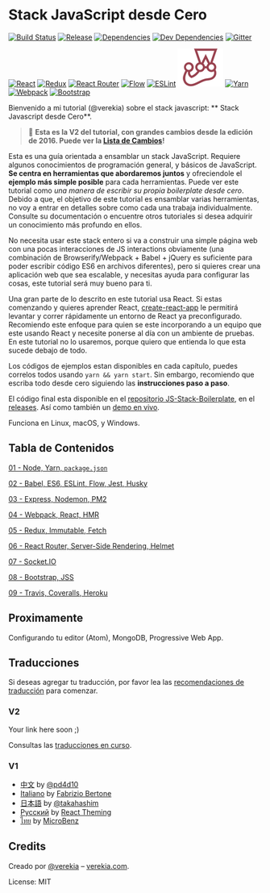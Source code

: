 # Stack JavaScript desde Cero

[![Build Status](https://travis-ci.org/verekia/js-stack-from-scratch.svg?branch=master)](https://travis-ci.org/verekia/js-stack-from-scratch)
[![Release](https://img.shields.io/github/release/verekia/js-stack-from-scratch.svg?style=flat-square)](https://github.com/verekia/js-stack-from-scratch/releases)
[![Dependencies](https://img.shields.io/david/verekia/js-stack-boilerplate.svg?style=flat-square)](https://david-dm.org/verekia/js-stack-boilerplate)
[![Dev Dependencies](https://img.shields.io/david/dev/verekia/js-stack-boilerplate.svg?style=flat-square)](https://david-dm.org/verekia/js-stack-boilerplate?type=dev)
[![Gitter](https://img.shields.io/gitter/room/js-stack-from-scratch/Lobby.svg?style=flat-square)](https://gitter.im/js-stack-from-scratch/)

[![React](/img/react-padded-90.png)](https://facebook.github.io/react/)
[![Redux](/img/redux-padded-90.png)](http://redux.js.org/)
[![React Router](/img/react-router-padded-90.png)](https://github.com/ReactTraining/react-router)
[![Flow](/img/flow-padded-90.png)](https://flowtype.org/)
[![ESLint](/img/eslint-padded-90.png)](http://eslint.org/)
[![Jest](/img/jest-padded-90.png)](https://facebook.github.io/jest/)
[![Yarn](/img/yarn-padded-90.png)](https://yarnpkg.com/)
[![Webpack](/img/webpack-padded-90.png)](https://webpack.github.io/)
[![Bootstrap](/img/bootstrap-padded-90.png)](http://getbootstrap.com/)

Bienvenido a mi tutorial (@verekia) sobre el stack javascript: ** Stack Javascript desde Cero**.

> 🎉 **Esta es la V2 del tutorial, con grandes cambios desde la edición de 2016. Puede ver la [Lista de Cambios](/CHANGELOG.md)!**

Esta es una guía orientada a ensamblar un stack JavaScript. Requiere algunos conocimientos de programación general, y básicos de JavaScript. **Se centra en herramientas que abordaremos juntos** y ofreciendole el **ejemplo más simple posible** para cada herramientas. Puede ver este tutorial como *una manera de escribir su propia boilerplate desde cero*. Debido a que, el objetivo de este tutorial es ensamblar varias herramientas, no voy a entrar en detalles sobre como cada una trabaja individualmente. Consulte su documentación o encuentre otros tutoriales si desea adquirir un conocimiento más profundo en ellos.

No necesita usar este stack entero si va a construir una simple página web con una pocas interacciones de JS interactions obviamente (una combinación de Browserify/Webpack + Babel + jQuery es suficiente  para poder escribir código ES6 en archivos diferentes), pero si quieres crear una aplicación web que sea escalable, y necesitas ayuda para configurar las cosas, este tutorial será muy bueno para ti.

Una gran parte de lo descrito en este tutorial usa React. Si estas comenzando y quieres aprender React, [create-react-app](https://github.com/facebookincubator/create-react-app) le permitirá levantar y correr rápidamente un entorno de React ya preconfigurado. Recomiendo este enfoque para quien se este incorporando a un equipo que este usando React y necesite ponerse al día con un ambiente de pruebas. En este tutorial no lo usaremos, porque quiero que entienda lo que esta sucede debajo de todo.

Los códigos de ejemplos estan disponibles en cada capítulo, puedes correlos todos usando `yarn && yarn start`. Sin embargo, recomiendo que escriba todo desde cero siguiendo las **instrucciones paso a paso**.

El código final esta disponible en el [repositorio JS-Stack-Boilerplate](https://github.com/verekia/js-stack-boilerplate), en el [releases](https://github.com/verekia/js-stack-from-scratch/releases). Así como también un [demo en vivo](https://js-stack.herokuapp.com/).

Funciona en Linux, macOS, y Windows.

## Tabla de Contenidos

[01 - Node, Yarn, `package.json`](/tutorial/01-node-yarn-package-json.md#readme)

[02 - Babel, ES6, ESLint, Flow, Jest, Husky](/tutorial/02-babel-es6-eslint-flow-jest-husky.md#readme)

[03 - Express, Nodemon, PM2](/tutorial/03-express-nodemon-pm2.md#readme)

[04 - Webpack, React, HMR](/tutorial/04-webpack-react-hmr.md#readme)

[05 - Redux, Immutable, Fetch](/tutorial/05-redux-immutable-fetch.md#readme)

[06 - React Router, Server-Side Rendering, Helmet](/tutorial/06-react-router-ssr-helmet.md#readme)

[07 - Socket.IO](/tutorial/07-socket-io.md#readme)

[08 - Bootstrap, JSS](/tutorial/08-bootstrap-jss.md#readme)

[09 - Travis, Coveralls, Heroku](/tutorial/09-travis-coveralls-heroku.md#readme)

## Proximamente

Configurando tu editor (Atom), MongoDB, Progressive Web App.

## Traducciones

Si deseas agregar tu traducción, por favor lea las [recomendaciones de traducción](/how-to-translate.md) para comenzar.

### V2

Your link here soon ;)

Consultas las [traducciones en curso](https://github.com/verekia/js-stack-from-scratch/issues/147).

### V1

- [中文](https://github.com/pd4d10/js-stack-from-scratch) by [@pd4d10](http://github.com/pd4d10)
- [Italiano](https://github.com/fbertone/js-stack-from-scratch) by [Fabrizio Bertone](https://github.com/fbertone)
- [日本語](https://github.com/takahashim/js-stack-from-scratch) by [@takahashim](https://github.com/takahashim)
- [Русский](https://github.com/UsulPro/js-stack-from-scratch) by [React Theming](https://github.com/sm-react/react-theming)
- [ไทย](https://github.com/MicroBenz/js-stack-from-scratch) by [MicroBenz](https://github.com/MicroBenz)

## Credits

Creado por [@verekia](https://twitter.com/verekia) – [verekia.com](http://verekia.com/).

License: MIT

